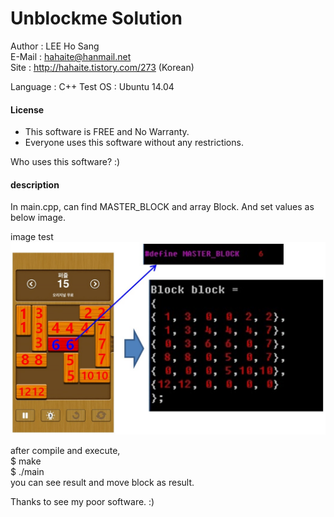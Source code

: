 # Unblockme Solution

Author : LEE Ho Sang  
E-Mail : hahaite@hanmail.net  
Site : http://hahaite.tistory.com/273 (Korean)

Language : C++
Test OS : Ubuntu 14.04

#### License
- This software is FREE and No Warranty.
- Everyone uses this software without any restrictions.

Who uses this software? :)

#### description
In main.cpp, can find MASTER_BLOCK and array Block.
And set values as below image.

image test
![image Test](unblockme.jpg)

after compile and execute,  
 $ make  
 $ ./main  
you can see result and move block as result.

Thanks to see my poor software. :)
